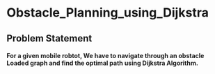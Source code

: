 # Obstacle_Planning_using_Dijkstra

## Problem Statement 
#### For a given mobile robtot, We have to navigate through an obstacle Loaded graph and find the optimal path using Dijkstra Algorithm.
